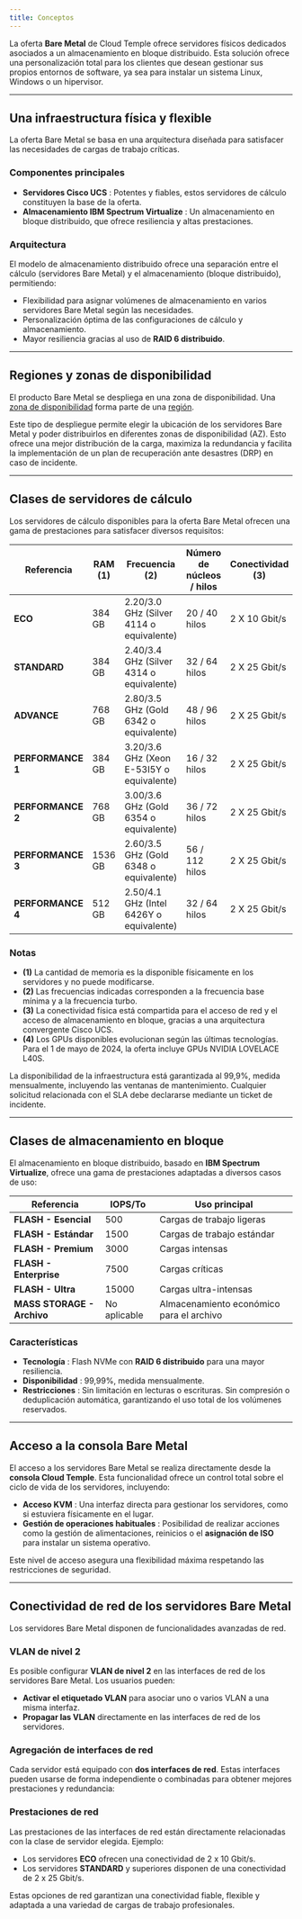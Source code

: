 ```yaml
---
title: Conceptos
---
```



La oferta **Bare Metal** de Cloud Temple ofrece servidores físicos dedicados asociados a un almacenamiento en bloque distribuido.
Esta solución ofrece una personalización total para los clientes que desean gestionar sus propios entornos de software, ya sea para instalar un sistema Linux, Windows o un hipervisor.

---

## Una infraestructura física y flexible

La oferta Bare Metal se basa en una arquitectura diseñada para satisfacer las necesidades de cargas de trabajo críticas.

### Componentes principales

- **Servidores Cisco UCS** : Potentes y fiables, estos servidores de cálculo constituyen la base de la oferta.
- **Almacenamiento IBM Spectrum Virtualize** : Un almacenamiento en bloque distribuido, que ofrece resiliencia y altas prestaciones.

### Arquitectura

El modelo de almacenamiento distribuido ofrece una separación entre el cálculo (servidores Bare Metal) y el almacenamiento (bloque distribuido), permitiendo:

- Flexibilidad para asignar volúmenes de almacenamiento en varios servidores Bare Metal según las necesidades.
- Personalización óptima de las configuraciones de cálculo y almacenamiento.
- Mayor resiliencia gracias al uso de **RAID 6 distribuido**.

---

## Regiones y zonas de disponibilidad

El producto Bare Metal se despliega en una zona de disponibilidad.
Una [zona de disponibilidad](../additional_content/concepts_az.md) forma parte de una [región](../additional_content/concepts_regional.md).

Este tipo de despliegue permite elegir la ubicación de los servidores Bare Metal y poder distribuirlos en diferentes zonas de disponibilidad (AZ).
Esto ofrece una mejor distribución de la carga, maximiza la redundancia y facilita la implementación de un plan de recuperación ante desastres (DRP) en caso de incidente.

---

## Clases de servidores de cálculo

Los servidores de cálculo disponibles para la oferta Bare Metal ofrecen una gama de prestaciones para satisfacer diversos requisitos:

| Referencia             | RAM  **(1)** | Frecuencia **(2)**                         | Número de núcleos / hilos | Conectividad **(3)** | GPU **(4)**          |
|-----------------------|--------------|-------------------------------------------|---------------------------|----------------------|----------------------|
| **ECO**              | 384 GB       | 2.20/3.0 GHz (Silver 4114 o equivalente)  | 20 / 40 hilos             | 2 X 10 Gbit/s        | -                    |
| **STANDARD**         | 384 GB       | 2.40/3.4 GHz (Silver 4314 o equivalente)  | 32 / 64 hilos             | 2 X 25 Gbit/s        | -                    |
| **ADVANCE**          | 768 GB       | 2.80/3.5 GHz (Gold 6342 o equivalente)    | 48 / 96 hilos             | 2 X 25 Gbit/s        | -                    |
| **PERFORMANCE 1**    | 384 GB       | 3.20/3.6 GHz (Xeon E-53I5Y o equivalente) | 16 / 32 hilos             | 2 X 25 Gbit/s        | -                    |
| **PERFORMANCE 2**    | 768 GB       | 3.00/3.6 GHz (Gold 6354 o equivalente)    | 36 / 72 hilos             | 2 X 25 Gbit/s        | -                    |
| **PERFORMANCE 3**    | 1536 GB      | 2.60/3.5 GHz (Gold 6348 o equivalente)    | 56 / 112 hilos            | 2 X 25 Gbit/s        | -                    |
| **PERFORMANCE 4**    | 512 GB       | 2.50/4.1 GHz (Intel 6426Y o equivalente)  | 32 / 64 hilos             | 2 X 25 Gbit/s        | 2 x NVIDIA L40S 48GB |

### Notas

- **(1)** La cantidad de memoria es la disponible físicamente en los servidores y no puede modificarse.
- **(2)** Las frecuencias indicadas corresponden a la frecuencia base mínima y a la frecuencia turbo.
- **(3)** La conectividad física está compartida para el acceso de red y el acceso de almacenamiento en bloque, gracias a una arquitectura convergente Cisco UCS.
- **(4)** Los GPUs disponibles evolucionan según las últimas tecnologías. Para el 1 de mayo de 2024, la oferta incluye GPUs NVIDIA LOVELACE L40S.

La disponibilidad de la infraestructura está garantizada al 99,9%, medida mensualmente, incluyendo las ventanas de mantenimiento. Cualquier solicitud relacionada con el SLA debe declararse mediante un ticket de incidente.

---

## Clases de almacenamiento en bloque

El almacenamiento en bloque distribuido, basado en **IBM Spectrum Virtualize**, ofrece una gama de prestaciones adaptadas a diversos casos de uso:

| Referencia                         | IOPS/To                 | Uso principal                        |
|-----------------------------------|-------------------------|----------------------------------------|
| **FLASH - Esencial**             | 500                     | Cargas de trabajo ligeras             |
| **FLASH - Estándar**              | 1500                    | Cargas de trabajo estándar            |
| **FLASH - Premium**               | 3000                    | Cargas intensas                       |
| **FLASH - Enterprise**            | 7500                    | Cargas críticas                       |
| **FLASH - Ultra**                 | 15000                   | Cargas ultra-intensas                 |
| **MASS STORAGE - Archivo**      | No aplicable          | Almacenamiento económico para el archivo   |

### Características

- **Tecnología** : Flash NVMe con **RAID 6 distribuido** para una mayor resiliencia.
- **Disponibilidad** : 99,99%, medida mensualmente.
- **Restricciones** : Sin limitación en lecturas o escrituras. Sin compresión o deduplicación automática, garantizando el uso total de los volúmenes reservados.

---

## Acceso a la consola Bare Metal

El acceso a los servidores Bare Metal se realiza directamente desde la **consola Cloud Temple**. Esta funcionalidad ofrece un control total sobre el ciclo de vida de los servidores, incluyendo:

- **Acceso KVM** : Una interfaz directa para gestionar los servidores, como si estuviera físicamente en el lugar.
- **Gestión de operaciones habituales** : Posibilidad de realizar acciones como la gestión de alimentaciones, reinicios o el **asignación de ISO** para instalar un sistema operativo.

Este nivel de acceso asegura una flexibilidad máxima respetando las restricciones de seguridad.

---

## Conectividad de red de los servidores Bare Metal

Los servidores Bare Metal disponen de funcionalidades avanzadas de red.

### VLAN de nivel 2

Es posible configurar **VLAN de nivel 2** en las interfaces de red de los servidores Bare Metal.
Los usuarios pueden:

- **Activar el etiquetado VLAN** para asociar uno o varios VLAN a una misma interfaz.
- **Propagar las VLAN** directamente en las interfaces de red de los servidores.

### Agregación de interfaces de red

Cada servidor está equipado con **dos interfaces de red**. Estas interfaces pueden usarse de forma independiente o combinadas para obtener mejores prestaciones y redundancia:

### Prestaciones de red

Las prestaciones de las interfaces de red están directamente relacionadas con la clase de servidor elegida. Ejemplo:

- Los servidores **ECO** ofrecen una conectividad de 2 x 10 Gbit/s.
- Los servidores **STANDARD** y superiores disponen de una conectividad de 2 x 25 Gbit/s.

Estas opciones de red garantizan una conectividad fiable, flexible y adaptada a una variedad de cargas de trabajo profesionales.